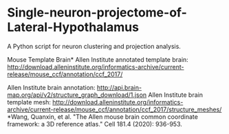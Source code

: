 # Single-neuron-projectome-of-Lateral-Hypothalamus
A Python script for neuron clustering and projection analysis.

Mouse Template Brain*
Allen Institute annotated template brain: http://download.alleninstitute.org/informatics-archive/current-release/mouse_ccf/annotation/ccf_2017/

Allen Institute brain annotation: http://api.brain-map.org/api/v2/structure_graph_download/1.json Allen Institute brain template mesh: http://download.alleninstitute.org/informatics-archive/current-release/mouse_ccf/annotation/ccf_2017/structure_meshes/ *Wang, Quanxin, et al. "The Allen mouse brain common coordinate framework: a 3D reference atlas." Cell 181.4 (2020): 936-953.
